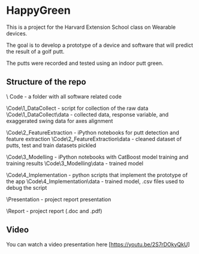 # HappyGreen
This is a project for the Harvard Extension School class on Wearable devices.

The goal is to develop a prototype of a device and software that will predict the result of a golf putt. 

The putts were recorded and tested using an indoor putt green.

## Structure of the repo

\ Code - a folder with all software related code

\Code\1_DataCollect - script for collection of the raw data
\Code\1_DataCollect\data - collected data, response variable, and exaggerated swing data for axes alignment

\Code\2_FeatureExtraction - iPython notebooks for putt detection and feature extraction
\Code\2_FeatureExtraction\data - cleaned dataset of putts, test and train datasets pickled

\Code\3_Modelling - iPython notebooks with CatBoost model training and training results
\Code\3_Modelling\data - trained model

\Code\4_Implementation - python scripts that implement the prototype of the app
\Code\4_Implementation\data - trained model, .csv files used to debug the script

\Presentation - project report presentation

\Report - project report (.doc and .pdf)

## Video
You can watch a video presentation here
[https://youtu.be/2S7rDOkyQkU]
